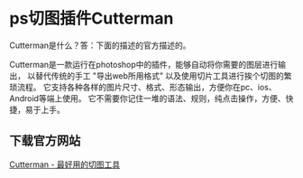 # ps切图插件Cutterman

Cutterman是什么？答：下面的描述的官方描述的。

Cutterman是一款运行在photoshop中的插件，能够自动将你需要的图层进行输出， 以替代传统的手工 "导出web所用格式" 以及使用切片工具进行挨个切图的繁琐流程。 它支持各种各样的图片尺寸、格式、形态输出，方便你在pc、ios、Android等端上使用。 它不需要你记住一堆的语法、规则，纯点击操作，方便、快捷，易于上手。



## 下载官方网站

[Cutterman - 最好用的切图工具](https://www.cutterman.cn/ps/cutterman)